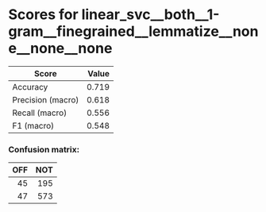 # Scores for linear_svc__both__1-gram__finegrained__lemmatize__none__none__none
|      Score      |Value|
|-----------------|----:|
|Accuracy         |0.719|
|Precision (macro)|0.618|
|Recall (macro)   |0.556|
|F1 (macro)       |0.548|

### Confusion matrix:
|OFF|NOT|
|--:|--:|
| 45|195|
| 47|573|
